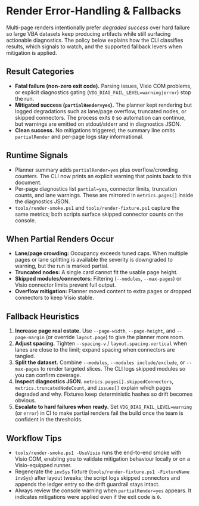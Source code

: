 # Render Error-Handling & Fallbacks

Multi-page renders intentionally prefer *degraded success* over hard failure so
large VBA datasets keep producing artifacts while still surfacing actionable
diagnostics. The policy below explains how the CLI classifies results, which
signals to watch, and the supported fallback levers when mitigation is applied.

## Result Categories
- **Fatal failure (non-zero exit code).** Parsing issues, Visio COM problems, or
  explicit diagnostics gating (`VDG_DIAG_FAIL_LEVEL=warning|error`) stop the run.
- **Mitigated success (`partialRender=yes`).** The planner kept rendering but
  logged degradations such as lane/page overflow, truncated nodes, or skipped
  connectors. The process exits `0` so automation can continue, but warnings are
  emitted on stdout/stderr and in diagnostics JSON.
- **Clean success.** No mitigations triggered; the summary line omits
  `partialRender` and per-page logs stay informational.

## Runtime Signals
- Planner summary adds `partialRender=yes` plus overflow/crowding counters. The
  CLI now prints an explicit warning that points back to this document.
- Per-page diagnostics list `partial=yes`, connector limits, truncation counts,
  and lane warnings. These are mirrored in `metrics.pages[]` inside the
  diagnostics JSON.
- `tools/render-smoke.ps1` and `tools/render-fixture.ps1` capture the same
  metrics; both scripts surface skipped connector counts on the console.

## When Partial Renders Occur
- **Lane/page crowding:** Occupancy exceeds tuned caps. When multiple pages or
  lane splitting is available the severity is downgraded to warning, but the
  run is marked partial.
- **Truncated nodes:** A single card cannot fit the usable page height.
- **Skipped modules/connectors:** Filtering (`--modules`, `--max-pages`) or
  Visio connector limits prevent full output.
- **Overflow mitigation:** Planner moved content to extra pages or dropped
  connectors to keep Visio stable.

## Fallback Heuristics
1. **Increase page real estate.** Use `--page-width`, `--page-height`, and
   `--page-margin` (or override `layout.page`) to give the planner more room.
2. **Adjust spacing.** Tighten `--spacing-v` / `layout.spacing.vertical` when
  lanes are close to the limit; expand spacing when connectors are tangled.
3. **Split the dataset.** Combine `--modules`, `--modules include/exclude`, or
  `--max-pages` to render targeted slices. The CLI logs skipped modules so you
  can confirm coverage.
4. **Inspect diagnostics JSON.** `metrics.pages[].skippedConnectors`,
   `metrics.truncatedNodeCount`, and `issues[]` explain which pages degraded and
   why. Fixtures keep deterministic hashes so drift becomes obvious.
5. **Escalate to hard failures when ready.** Set `VDG_DIAG_FAIL_LEVEL=warning`
   (or `error`) in CI to make partial renders fail the build once the team is
   confident in the thresholds.

## Workflow Tips
- `tools/render-smoke.ps1 -UseVisio` runs the end-to-end smoke with Visio COM,
  enabling you to validate mitigation behaviour locally or on a Visio-equipped
  runner.
- Regenerate the `invSys` fixture (`tools/render-fixture.ps1 -FixtureName invSys`)
  after layout tweaks; the script logs skipped connectors and appends the ledger
  entry so the drift guardrail stays intact.
- Always review the console warning when `partialRender=yes` appears. It
  indicates mitigations were applied even if the exit code is `0`.
